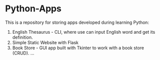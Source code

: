 # Python-Apps
This is a repository for storing apps developed during learning Python:
1. English Thesaurus - CLI, where use can input English word and get its definition.
2. Simple Static Website with Flask
3. Book Store - GUI app built with Tkinter to work with a book store (CRUD).
...